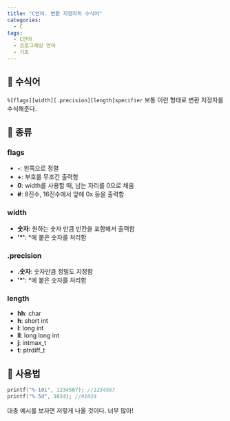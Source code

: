 ```yaml
---
title: "C언어. 변환 지정자의 수식어"
categories:
  - C
tags:
  - C언어
  - 프로그래밍 언어
  - 기초
---
```


## 🌟 수식어

`%[flags][width][.precision][length]specifier` 보통 이런 형태로 변환 지정자를 수식해준다.

## 🌟 종류

### flags

- **-**: 왼쪽으로 정렬
- **+**: 부호를 무조건 출력함
- **0**: width를 사용할 때, 남는 자리를 0으로 채움
- **#**: 8진수, 16진수에서 앞에 0x 등을 출력함

### width

- **숫자**: 원하는 숫자 만큼 빈칸을 포함해서 출력함
- **'*'**: *에 붙은 숫자를 처리함

### .precision

- **.숫자**: 숫자만큼 정밀도 지정함
- **'*'**: *에 붙은 숫자를 처리함

### length

- **hh**: char
- **h**: short int
- **l**: long int
- **ll**: long long int
- **j**: intmax_t
- **t**: ptrdiff_t

## 🌟 사용법

```c
printf("%-10i", 1234567); //1234567
printf("%.5d", 1024); //01024
```

대충 예시를 보자면 저렇게 나올 것이다. 너무 많아!
